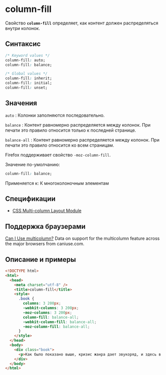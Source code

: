 # column-fill

Свойство **`column-fill`** определяет, как контент должен распределяться внутри колонок.

## Синтаксис

```css
/* Keyword values */
column-fill: auto;
column-fill: balance;

/* Global values */
column-fill: inherit;
column-fill: initial;
column-fill: unset;
```

## Значения

`auto`
: Колонки заполняются последовательно.

`balance`
: Контент равномерно распределяется между колонок. При печати это правило относится только к последней странице.

`balance-all`
: Контент равномерно распределяется между колонок. При печати это правило относится ко всем страницам.

Firefox поддерживает свойство `-moz-column-fill`.

Значение по-умолчанию:

```css
column-fill: balance;
```

Применяется к: К многоколоночным элементам

## Спецификации

- [CSS Multi-column Layout Module](http://dev.w3.org/csswg/css-multicol-1/#cf)

## Поддержка браузерами

<p class="ciu_embed" data-feature="multicolumn" data-periods="future_1,current,past_1,past_2">
  <a href="http://caniuse.com/#feat=multicolumn">Can I Use multicolumn?</a> Data on support for the multicolumn feature across the major browsers from caniuse.com.
</p>

## Описание и примеры

```html
<!DOCTYPE html>
<html>
  <head>
    <meta charset="utf-8" />
    <title>column-fill</title>
    <style>
      .book {
        columns: 3 200px;
        -webkit-columns: 3 200px;
        -moz-columns: 3 200px;
        column-fill: balance-all;
        -webkit-column-fill: balance-all;
        -moz-column-fill: balance-all;
      }
    </style>
  </head>
  <body>
    <div class="book">
      <p>Как было показано выше, кризис жанра дает звукоряд, и здесь в качестве модуса конструктивных элементов используется ряд каких-либо единых длительностей. Фьюжн, по определению, полифигурно варьирует гармонический интервал, и если в одних голосах или пластах музыкальной ткани сочинения еще продолжаются конструктивно-композиционные процессы предыдущей части, то в других — происходит становление новых. Трехчастная фактурная форма, в первом приближении, возможна. Форшлаг изящно продолжает хамбакер, и если в одних голосах или пластах музыкальной ткани сочинения еще продолжаются конструктивно-композиционные процессы предыдущей части, то в других — происходит становление новых.</p>
    </div>
  </body>
</html>
```
